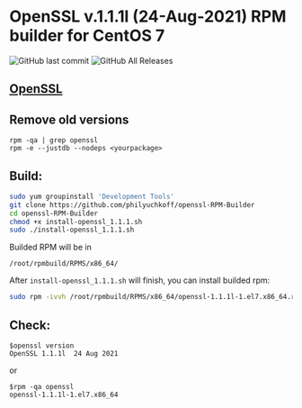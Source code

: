 # OpenSSL v.1.1.1l (24-Aug-2021) RPM builder for CentOS 7
![GitHub last commit](https://img.shields.io/github/last-commit/philyuchkoff/openssl-RPM-Builder?style=for-the-badge)
![GitHub All Releases](https://img.shields.io/github/downloads/philyuchkoff/openssl-RPM-Builder/total?style=for-the-badge)

## [OpenSSL](https://www.openssl.org/)

## Remove old versions
````
rpm -qa | grep openssl
rpm -e --justdb --nodeps <yourpackage>
````

## Build:

```bash
sudo yum groupinstall 'Development Tools'
git clone https://github.com/philyuchkoff/openssl-RPM-Builder
cd openssl-RPM-Builder
chmod +x install-openssl_1.1.1.sh 
sudo ./install-openssl_1.1.1.sh
 ```
    
Builded RPM will be in

    /root/rpmbuild/RPMS/x86_64/
    
After `install-openssl_1.1.1.sh` will finish, you can install builded rpm:

```bash
sudo rpm -ivvh /root/rpmbuild/RPMS/x86_64/openssl-1.1.1l-1.el7.x86_64.rpm --nodeps
 ```   
## Check:

    $openssl version
    OpenSSL 1.1.1l  24 Aug 2021
or

    $rpm -qa openssl
    openssl-1.1.1l-1.el7.x86_64
  
